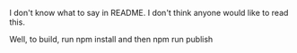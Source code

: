 I don't know what to say in README. I don't think anyone would like to read this.

Well, to build, run
npm install
and then
npm run publish
